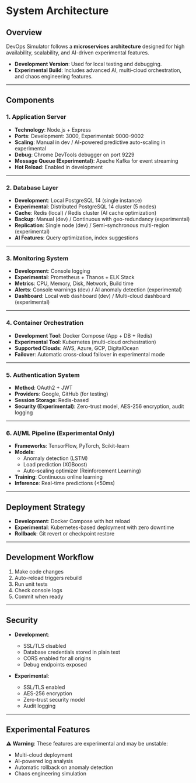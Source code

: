# System Architecture

## Overview

DevOps Simulator follows a **microservices architecture** designed for high availability, scalability, and AI-driven experimental features.

- **Development Version**: Used for local testing and debugging.  
- **Experimental Build**: Includes advanced AI, multi-cloud orchestration, and chaos engineering features.

---

## Components

### 1. Application Server
- **Technology**: Node.js + Express  
- **Ports**: Development: 3000, Experimental: 9000–9002  
- **Scaling**: Manual in dev / AI-powered predictive auto-scaling in experimental  
- **Debug**: Chrome DevTools debugger on port 9229  
- **Message Queue (Experimental)**: Apache Kafka for event streaming  
- **Hot Reload**: Enabled in development  

---

### 2. Database Layer
- **Development**: Local PostgreSQL 14 (single instance)  
- **Experimental**: Distributed PostgreSQL 14 cluster (5 nodes)  
- **Cache**: Redis (local) / Redis cluster (AI cache optimization)  
- **Backup**: Manual (dev) / Continuous with geo-redundancy (experimental)  
- **Replication**: Single node (dev) / Semi-synchronous multi-region (experimental)  
- **AI Features**: Query optimization, index suggestions  

---

### 3. Monitoring System
- **Development**: Console logging  
- **Experimental**: Prometheus + Thanos + ELK Stack  
- **Metrics**: CPU, Memory, Disk, Network, Build time  
- **Alerts**: Console warnings (dev) / AI anomaly detection (experimental)  
- **Dashboard**: Local web dashboard (dev) / Multi-cloud dashboard (experimental)  

---

### 4. Container Orchestration
- **Development Tool**: Docker Compose (App + DB + Redis)  
- **Experimental Tool**: Kubernetes (multi-cloud orchestration)  
- **Supported Clouds**: AWS, Azure, GCP, DigitalOcean  
- **Failover**: Automatic cross-cloud failover in experimental mode  

---

### 5. Authentication System
- **Method**: OAuth2 + JWT  
- **Providers**: Google, GitHub (for testing)  
- **Session Storage**: Redis-based  
- **Security (Experimental)**: Zero-trust model, AES-256 encryption, audit logging  

---

### 6. AI/ML Pipeline (Experimental Only)
- **Frameworks**: TensorFlow, PyTorch, Scikit-learn  
- **Models**:
  - Anomaly detection (LSTM)  
  - Load prediction (XGBoost)  
  - Auto-scaling optimizer (Reinforcement Learning)  
- **Training**: Continuous online learning  
- **Inference**: Real-time predictions (<50ms)  

---

## Deployment Strategy
- **Development**: Docker Compose with hot reload  
- **Experimental**: Kubernetes-based deployment with zero downtime  
- **Rollback**: Git revert or checkpoint restore  

---

## Development Workflow
1. Make code changes  
2. Auto-reload triggers rebuild  
3. Run unit tests  
4. Check console logs  
5. Commit when ready  

---

## Security
- **Development**:  
  - SSL/TLS disabled  
  - Database credentials stored in plain text  
  - CORS enabled for all origins  
  - Debug endpoints exposed  

- **Experimental**:  
  - SSL/TLS enabled  
  - AES-256 encryption  
  - Zero-trust security model  
  - Audit logging  

---

## Experimental Features
⚠️ **Warning**: These features are experimental and may be unstable:  
- Multi-cloud deployment  
- AI-powered log analysis  
- Automatic rollback on anomaly detection  
- Chaos engineering simulation  
